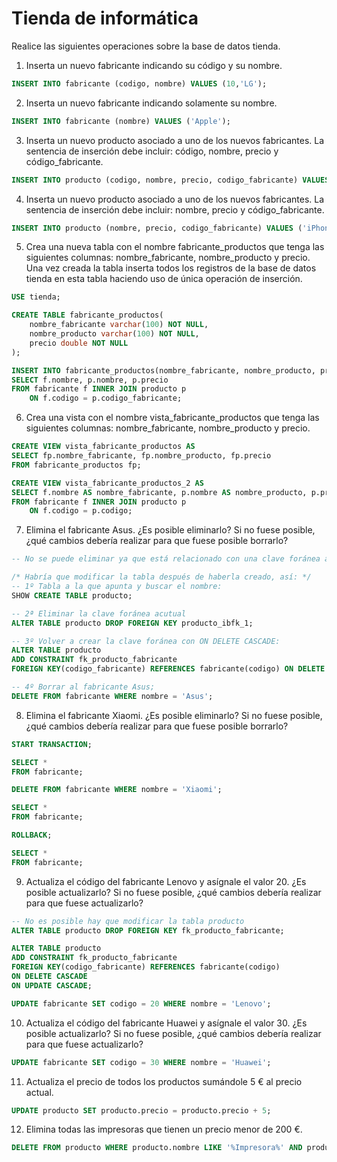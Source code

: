 # Tienda de informática
Realice las siguientes operaciones sobre la base de datos tienda.

1. Inserta un nuevo fabricante indicando su código y su nombre.
```sql
INSERT INTO fabricante (codigo, nombre) VALUES (10,'LG');
```


2. Inserta un nuevo fabricante indicando solamente su nombre.
```sql
INSERT INTO fabricante (nombre) VALUES ('Apple');
```


3. Inserta un nuevo producto asociado a uno de los nuevos fabricantes. La sentencia de inserción debe incluir: código, nombre, precio y código_fabricante.
```sql
INSERT INTO producto (codigo, nombre, precio, codigo_fabricante) VALUES (12, 'Monitor 30 LED 4K', 280, 10);
```


4. Inserta un nuevo producto asociado a uno de los nuevos fabricantes. La sentencia de inserción debe incluir: nombre, precio y código_fabricante.
```sql
INSERT INTO producto (nombre, precio, codigo_fabricante) VALUES ('iPhone 15', 950, 11); 
```


5. Crea una nueva tabla con el nombre fabricante_productos que tenga las siguientes columnas: nombre_fabricante, nombre_producto y precio. Una vez creada la tabla inserta todos los registros de la base de datos tienda en esta tabla haciendo uso de única operación de inserción.
```sql
USE tienda;

CREATE TABLE fabricante_productos(
	nombre_fabricante varchar(100) NOT NULL,
    nombre_producto varchar(100) NOT NULL,
    precio double NOT NULL
);

INSERT INTO fabricante_productos(nombre_fabricante, nombre_producto, precio)
SELECT f.nombre, p.nombre, p.precio
FROM fabricante f INNER JOIN producto p 
	ON f.codigo = p.codigo_fabricante;
```


6. Crea una vista con el nombre vista_fabricante_productos que tenga las siguientes columnas: nombre_fabricante, nombre_producto y precio.
```sql
CREATE VIEW vista_fabricante_productos AS 
SELECT fp.nombre_fabricante, fp.nombre_producto, fp.precio
FROM fabricante_productos fp;

CREATE VIEW vista_fabricante_productos_2 AS
SELECT f.nombre AS nombre_fabricante, p.nombre AS nombre_producto, p.precio
FROM fabricante f INNER JOIN producto p 
	ON f.codigo = p.codigo;
```


7. Elimina el fabricante Asus. ¿Es posible eliminarlo? Si no fuese posible, ¿qué cambios debería realizar para que fuese posible borrarlo?
```sql
-- No se puede eliminar ya que está relacionado con una clave foránea a otra tabla;

/* Habría que modificar la tabla después de haberla creado, así: */
-- 1º Tabla a la que apunta y buscar el nombre:
SHOW CREATE TABLE producto;

-- 2ª Eliminar la clave foránea acutual
ALTER TABLE producto DROP FOREIGN KEY producto_ibfk_1;

-- 3º Volver a crear la clave foránea con ON DELETE CASCADE:
ALTER TABLE producto 
ADD CONSTRAINT fk_producto_fabricante
FOREIGN KEY(codigo_fabricante) REFERENCES fabricante(codigo) ON DELETE CASCADE;

-- 4º Borrar al fabricante Asus;
DELETE FROM fabricante WHERE nombre = 'Asus';
```


8. Elimina el fabricante Xiaomi. ¿Es posible eliminarlo? Si no fuese posible, ¿qué cambios debería realizar para que fuese posible borrarlo?
```sql
START TRANSACTION;

SELECT *
FROM fabricante;

DELETE FROM fabricante WHERE nombre = 'Xiaomi';

SELECT *
FROM fabricante;

ROLLBACK;

SELECT *
FROM fabricante;
```


9. Actualiza el código del fabricante Lenovo y asígnale el valor 20. ¿Es posible actualizarlo? Si no fuese posible, ¿qué cambios debería realizar para que fuese actualizarlo?
```sql
-- No es posible hay que modificar la tabla producto
ALTER TABLE producto DROP FOREIGN KEY fk_producto_fabricante;

ALTER TABLE producto
ADD CONSTRAINT fk_producto_fabricante
FOREIGN KEY(codigo_fabricante) REFERENCES fabricante(codigo)
ON DELETE CASCADE
ON UPDATE CASCADE;

UPDATE fabricante SET codigo = 20 WHERE nombre = 'Lenovo';
```


10. Actualiza el código del fabricante Huawei y asígnale el valor 30. ¿Es posible actualizarlo? Si no fuese posible, ¿qué cambios debería realizar para que fuese actualizarlo?
```sql
UPDATE fabricante SET codigo = 30 WHERE nombre = 'Huawei';

```


11. Actualiza el precio de todos los productos sumándole 5 € al precio actual.
```sql
UPDATE producto SET producto.precio = producto.precio + 5;
```


12. Elimina todas las impresoras que tienen un precio menor de 200 €.
```sql
DELETE FROM producto WHERE producto.nombre LIKE '%Impresora%' AND producto.precio < 200;
```
